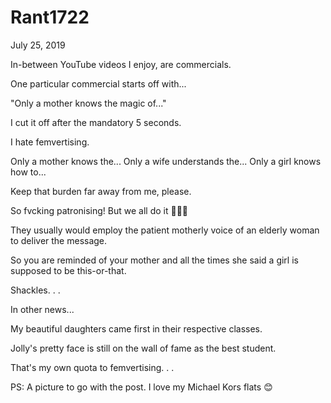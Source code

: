# Rant1722


July 25, 2019

In-between YouTube videos I enjoy, are commercials.

One particular commercial starts off with...

"Only a mother knows the magic of..."

I cut it off after the mandatory 5 seconds. 

I hate femvertising. 

Only a mother knows the...
Only a wife understands the...
Only a girl knows how to...

Keep that burden far away from me, please.

So fvcking patronising! But we all do it 🤷🏽‍♀️

They usually would employ the patient motherly voice of an elderly woman to deliver the message. 

So you are reminded of your mother and all the times she said a girl is supposed to be this-or-that.

Shackles. 
.
.

In other news...

My beautiful daughters came first in their respective classes.

Jolly's pretty face is still on the wall of fame as the best student.

That's my own quota to femvertising. 
.
.

PS: A picture to go with the post. I love my Michael Kors flats 😊